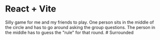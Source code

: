 # React + Vite

Silly game for me and my friends to play. One person sits in the middle of the circle and has to go around asking the group questions. The person in the middle has to guess the "rule" for that round.
#   S u r r o u n d e d  
 